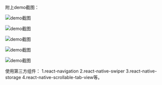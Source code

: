 附上demo截图：

![demo截图](https://github.com/lrain-lv/RnDemo/blob/master/WechatIMG9.jpeg)

![demo截图](https://github.com/lrain-lv/RnDemo/blob/master/WechatIMG11.jpeg)

![demo截图](https://github.com/lrain-lv/RnDemo/blob/master/WechatIMG13.jpeg)

![demo截图](https://github.com/lrain-lv/RnDemo/blob/master/WechatIMG15.jpeg)

![demo截图](https://github.com/lrain-lv/RnDemo/blob/master/WechatIMG17.jpeg)

使用第三方组件：
1.react-navigation 
2.react-native-swiper
3.react-native-storage 
4.react-native-scrollable-tab-view等。



